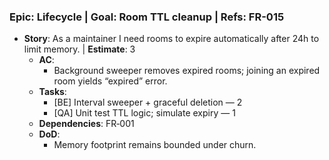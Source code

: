 ### Epic: Lifecycle | **Goal**: Room TTL cleanup | **Refs**: FR-015
- **Story**: As a maintainer I need rooms to expire automatically after 24h to limit memory. | **Estimate**: 3
  - **AC**:
    - Background sweeper removes expired rooms; joining an expired room yields “expired” error.
  - **Tasks**:
    - [BE] Interval sweeper + graceful deletion — 2
    - [QA] Unit test TTL logic; simulate expiry — 1
  - **Dependencies**: FR‑001
  - **DoD**:
    - Memory footprint remains bounded under churn.
